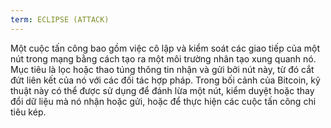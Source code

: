 ```yaml
---
term: ECLIPSE (ATTACK)
---
```


Một cuộc tấn công bao gồm việc cô lập và kiểm soát các giao tiếp của một nút trong mạng bằng cách tạo ra một môi trường nhân tạo xung quanh nó. Mục tiêu là lọc hoặc thao túng thông tin nhận và gửi bởi nút này, từ đó cắt đứt liên kết của nó với các đối tác hợp pháp. Trong bối cảnh của Bitcoin, kỹ thuật này có thể được sử dụng để đánh lừa một nút, kiểm duyệt hoặc thay đổi dữ liệu mà nó nhận hoặc gửi, hoặc để thực hiện các cuộc tấn công chi tiêu kép.